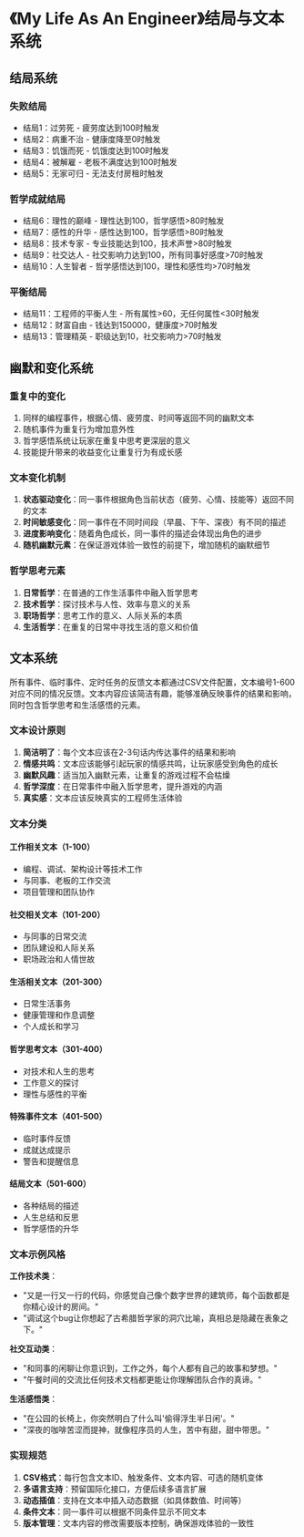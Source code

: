 # 《My Life As An Engineer》结局与文本系统

## 结局系统

### 失败结局
- 结局1：过劳死 - 疲劳度达到100时触发
- 结局2：病重不治 - 健康度降至0时触发
- 结局3：饥饿而死 - 饥饿度达到100时触发
- 结局4：被解雇 - 老板不满度达到100时触发
- 结局5：无家可归 - 无法支付房租时触发

### 哲学成就结局
- 结局6：理性的巅峰 - 理性达到100，哲学感悟>80时触发
- 结局7：感性的升华 - 感性达到100，哲学感悟>80时触发
- 结局8：技术专家 - 专业技能达到100，技术声誉>80时触发
- 结局9：社交达人 - 社交影响力达到100，所有同事好感度>70时触发
- 结局10：人生智者 - 哲学感悟达到100，理性和感性均>70时触发

### 平衡结局
- 结局11：工程师的平衡人生 - 所有属性>60，无任何属性<30时触发
- 结局12：财富自由 - 钱达到150000，健康度>70时触发
- 结局13：管理精英 - 职级达到10，社交影响力>70时触发

## 幽默和变化系统

### 重复中的变化
1. 同样的编程事件，根据心情、疲劳度、时间等返回不同的幽默文本
2. 随机事件为重复行为增加意外性
3. 哲学感悟系统让玩家在重复中思考更深层的意义
4. 技能提升带来的收益变化让重复行为有成长感

### 文本变化机制
1. **状态驱动变化**：同一事件根据角色当前状态（疲劳、心情、技能等）返回不同的文本
2. **时间敏感变化**：同一事件在不同时间段（早晨、下午、深夜）有不同的描述
3. **进度影响变化**：随着角色成长，同一事件的描述会体现出角色的进步
4. **随机幽默元素**：在保证游戏体验一致性的前提下，增加随机的幽默细节

### 哲学思考元素
1. **日常哲学**：在普通的工作生活事件中融入哲学思考
2. **技术哲学**：探讨技术与人性、效率与意义的关系
3. **职场哲学**：思考工作的意义、人际关系的本质
4. **生活哲学**：在重复的日常中寻找生活的意义和价值

## 文本系统

所有事件、临时事件、定时任务的反馈文本都通过CSV文件配置，文本编号1-600对应不同的情况反馈。文本内容应该简洁有趣，能够准确反映事件的结果和影响，同时包含哲学思考和生活感悟的元素。

### 文本设计原则

1. **简洁明了**：每个文本应该在2-3句话内传达事件的结果和影响
2. **情感共鸣**：文本应该能够引起玩家的情感共鸣，让玩家感受到角色的成长
3. **幽默风趣**：适当加入幽默元素，让重复的游戏过程不会枯燥
4. **哲学深度**：在日常事件中融入哲学思考，提升游戏的内涵
5. **真实感**：文本应该反映真实的工程师生活体验

### 文本分类

#### 工作相关文本（1-100）
- 编程、调试、架构设计等技术工作
- 与同事、老板的工作交流
- 项目管理和团队协作

#### 社交相关文本（101-200）
- 与同事的日常交流
- 团队建设和人际关系
- 职场政治和人情世故

#### 生活相关文本（201-300）
- 日常生活事务
- 健康管理和作息调整
- 个人成长和学习

#### 哲学思考文本（301-400）
- 对技术和人生的思考
- 工作意义的探讨
- 理性与感性的平衡

#### 特殊事件文本（401-500）
- 临时事件反馈
- 成就达成提示
- 警告和提醒信息

#### 结局文本（501-600）
- 各种结局的描述
- 人生总结和反思
- 哲学感悟的升华

### 文本示例风格

**工作技术类**：
- "又是一行又一行的代码，你感觉自己像个数字世界的建筑师，每个函数都是你精心设计的房间。"
- "调试这个bug让你想起了古希腊哲学家的洞穴比喻，真相总是隐藏在表象之下。"

**社交互动类**：
- "和同事的闲聊让你意识到，工作之外，每个人都有自己的故事和梦想。"
- "午餐时间的交流比任何技术文档都更能让你理解团队合作的真谛。"

**生活感悟类**：
- "在公园的长椅上，你突然明白了什么叫'偷得浮生半日闲'。"
- "深夜的咖啡苦涩而提神，就像程序员的人生，苦中有甜，甜中带思。"

### 实现规范

1. **CSV格式**：每行包含文本ID、触发条件、文本内容、可选的随机变体
2. **多语言支持**：预留国际化接口，方便后续多语言扩展
3. **动态插值**：支持在文本中插入动态数据（如具体数值、时间等）
4. **条件文本**：同一事件可以根据不同条件显示不同文本
5. **版本管理**：文本内容的修改需要版本控制，确保游戏体验的一致性 